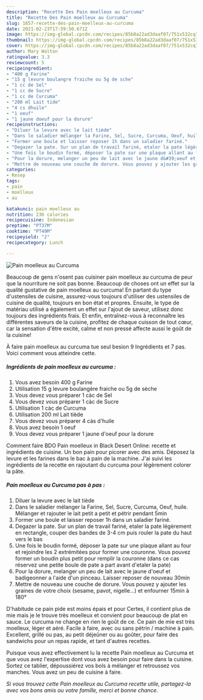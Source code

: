 ```yaml
---
description: "Recette Des Pain moelleux au Curcuma"
title: "Recette Des Pain moelleux au Curcuma"
slug: 1657-recette-des-pain-moelleux-au-curcuma
date: 2021-02-23T17:59:50.671Z
image: https://img-global.cpcdn.com/recipes/85b8a22ad3daaf07/751x532cq70/pain-moelleux-au-curcuma-photo-principale-de-la-recette.jpg
thumbnail: https://img-global.cpcdn.com/recipes/85b8a22ad3daaf07/751x532cq70/pain-moelleux-au-curcuma-photo-principale-de-la-recette.jpg
cover: https://img-global.cpcdn.com/recipes/85b8a22ad3daaf07/751x532cq70/pain-moelleux-au-curcuma-photo-principale-de-la-recette.jpg
author: Mary Walton
ratingvalue: 3.3
reviewcount: 5
recipeingredient:
- "400 g Farine"
- "15 g levure boulangre fraiche ou 5g de sche"
- "1 cc de Sel"
- "1 cc de Sucre"
- "1 cc de Curcuma"
- "200 ml Lait tide"
- "4 cs dhuile"
- "1 oeuf"
- "1 jaune doeuf pour la dorure"
recipeinstructions:
- "Diluer la levure avec le lait tiède"
- "Dans le saladier mélanger la Farine, Sel, Sucre, Curcuma, Oeuf, huile. Mélanger et rajouter le lait petit a petit et pétrir pendant 5min"
- "Former une boule et laisser reposer 1h dans un saladier fariné."
- "Degazer la pate. Sur un plan de travail fariné, etaler la pate légèrement en rectangle, couper des bandes de 3-4 cm puis rouler la pate du haut vers le bas"
- "Une fois le boudin formé, déposer la pate sur une plaque allant au four et rejoindre les 2 extrémitées pour former une couronne. Vous pouvez former un boudin plus petit pour remplir la couronne (dans ce cas réservez une petite boule de pate a part avant d&#39;etaler la pate)"
- "Pour la dorure, melanger un peu de lait avec le jaune d&#39;oeuf et badigeonner a l&#39;aide d&#39;un pinceau. Laisser reposer de nouveau 30min"
- "Mettre de nouveau une couche de dorure. Vous pouvez y ajouter les graines de votre choix (sesame, pavot, nigelle...) et enfourner 15min à 180°"
categories:
- Resep
tags:
- pain
- moelleux
- au

katakunci: pain moelleux au 
nutrition: 236 calories
recipecuisine: Indonesian
preptime: "PT37M"
cooktime: "PT49M"
recipeyield: "2"
recipecategory: Lunch

---
```



![Pain moelleux au Curcuma](https://img-global.cpcdn.com/recipes/85b8a22ad3daaf07/751x532cq70/pain-moelleux-au-curcuma-photo-principale-de-la-recette.jpg)

Beaucoup de gens n'osent pas cuisiner pain moelleux au curcuma de peur que la nourriture ne soit pas bonne. Beaucoup de choses ont un effet sur la qualité gustative de pain moelleux au curcuma! En partant du type d'ustensiles de cuisine, assurez-vous toujours d'utiliser des ustensiles de cuisine de qualité, toujours en bon état et propres. Ensuite, le type de matériau utilisé a également un effet sur l'ajout de saveur, utilisez donc toujours des ingrédients frais. Et enfin, entraînez-vous à reconnaître les différentes saveurs de la cuisine, profitez de chaque cuisson de tout cœur, car la sensation d'être excité, calme et non pressé affecte aussi le goût de la cuisine!

<!--inarticleads1-->

À faire pain moelleux au curcuma tue seul besion 9 Ingrédients et 7 pas. Voici comment vous atteindre cette.

##### Ingrédients de pain moelleux au curcuma :

1. Vous avez besoin 400 g Farine
1. Utilisation 15 g levure boulangère fraiche ou 5g de sèche
1. Vous devez vous préparer 1 càc de Sel
1. Vous devez vous préparer 1 càc de Sucre
1. Utilisation 1 càc de Curcuma
1. Utilisation 200 ml Lait tiède
1. Vous devez vous préparer 4 càs d&#39;huile
1. Vous avez besoin 1 oeuf
1. Vous devez vous préparer 1 jaune d&#39;oeuf pour la dorure


Comment faire BDO Pain moelleux in Black Desert Online: recette et ingrédients de cuisine. Un bon pain pour picorer avec des amis. Déposez la levure et les farines dans le bac à pain de la machine. J&#39;ai suivi les ingrédients de la recette en rajoutant du curcuma pour légèrement colorer la pâte. 

<!--inarticleads2-->

##### Pain moelleux au Curcuma pas à pas :

1. Diluer la levure avec le lait tiède
1. Dans le saladier mélanger la Farine, Sel, Sucre, Curcuma, Oeuf, huile. Mélanger et rajouter le lait petit a petit et pétrir pendant 5min
1. Former une boule et laisser reposer 1h dans un saladier fariné.
1. Degazer la pate. Sur un plan de travail fariné, etaler la pate légèrement en rectangle, couper des bandes de 3-4 cm puis rouler la pate du haut vers le bas
1. Une fois le boudin formé, déposer la pate sur une plaque allant au four et rejoindre les 2 extrémitées pour former une couronne. Vous pouvez former un boudin plus petit pour remplir la couronne (dans ce cas réservez une petite boule de pate a part avant d&#39;etaler la pate)
1. Pour la dorure, melanger un peu de lait avec le jaune d&#39;oeuf et badigeonner a l&#39;aide d&#39;un pinceau. Laisser reposer de nouveau 30min
1. Mettre de nouveau une couche de dorure. Vous pouvez y ajouter les graines de votre choix (sesame, pavot, nigelle...) et enfourner 15min à 180°


D&#39;habitude ce pain pide est moins épais et pour Certes, il contient plus de mie mais je le trouve très moelleux et convient pour beaucoup de plat en sauce. Le curcuma ne change en rien le goût de ce. Ce pain de mie est très moelleux, léger et aéré. Facile à faire, avec ou sans pétrin / machine à pain. Excellent, grillé ou pas, au petit déjeûner ou au goûter, pour faire des sandwichs pour un repas rapide, et tant d&#39;autres recettes. 

<!--inarticleads1-->

<p>
Puisque vous avez effectivement lu la recette Pain moelleux au Curcuma et que vous avez l'expertise dont vous avez besoin pour faire dans la cuisine. Sortez ce tablier, dépoussiérez vos bols à mélanger et retroussez vos manches. Vous avez un peu de cuisine à faire.
</p>

<p>
<i>Si vous trouvez cette Pain moelleux au Curcuma recette utile, partagez-la avec vos bons amis ou votre famille, merci et bonne chance.</i>
</p>
